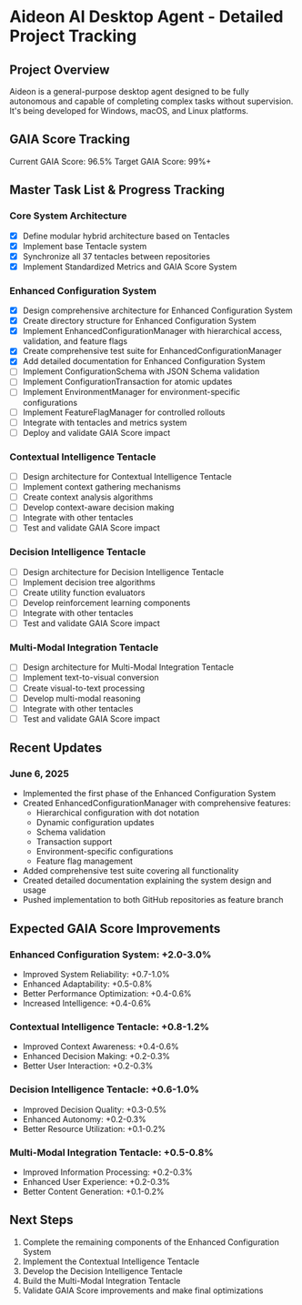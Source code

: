 # Aideon AI Desktop Agent - Detailed Project Tracking

## Project Overview
Aideon is a general-purpose desktop agent designed to be fully autonomous and capable of completing complex tasks without supervision. It's being developed for Windows, macOS, and Linux platforms.

## GAIA Score Tracking
Current GAIA Score: 96.5%
Target GAIA Score: 99%+

## Master Task List & Progress Tracking

### Core System Architecture
- [x] Define modular hybrid architecture based on Tentacles
- [x] Implement base Tentacle system
- [x] Synchronize all 37 tentacles between repositories
- [x] Implement Standardized Metrics and GAIA Score System

### Enhanced Configuration System
- [x] Design comprehensive architecture for Enhanced Configuration System
- [x] Create directory structure for Enhanced Configuration System
- [x] Implement EnhancedConfigurationManager with hierarchical access, validation, and feature flags
- [x] Create comprehensive test suite for EnhancedConfigurationManager
- [x] Add detailed documentation for Enhanced Configuration System
- [ ] Implement ConfigurationSchema with JSON Schema validation
- [ ] Implement ConfigurationTransaction for atomic updates
- [ ] Implement EnvironmentManager for environment-specific configurations
- [ ] Implement FeatureFlagManager for controlled rollouts
- [ ] Integrate with tentacles and metrics system
- [ ] Deploy and validate GAIA Score impact

### Contextual Intelligence Tentacle
- [ ] Design architecture for Contextual Intelligence Tentacle
- [ ] Implement context gathering mechanisms
- [ ] Create context analysis algorithms
- [ ] Develop context-aware decision making
- [ ] Integrate with other tentacles
- [ ] Test and validate GAIA Score impact

### Decision Intelligence Tentacle
- [ ] Design architecture for Decision Intelligence Tentacle
- [ ] Implement decision tree algorithms
- [ ] Create utility function evaluators
- [ ] Develop reinforcement learning components
- [ ] Integrate with other tentacles
- [ ] Test and validate GAIA Score impact

### Multi-Modal Integration Tentacle
- [ ] Design architecture for Multi-Modal Integration Tentacle
- [ ] Implement text-to-visual conversion
- [ ] Create visual-to-text processing
- [ ] Develop multi-modal reasoning
- [ ] Integrate with other tentacles
- [ ] Test and validate GAIA Score impact

## Recent Updates

### June 6, 2025
- Implemented the first phase of the Enhanced Configuration System
- Created EnhancedConfigurationManager with comprehensive features:
  - Hierarchical configuration with dot notation
  - Dynamic configuration updates
  - Schema validation
  - Transaction support
  - Environment-specific configurations
  - Feature flag management
- Added comprehensive test suite covering all functionality
- Created detailed documentation explaining the system design and usage
- Pushed implementation to both GitHub repositories as feature branch

## Expected GAIA Score Improvements

### Enhanced Configuration System: +2.0-3.0%
- Improved System Reliability: +0.7-1.0%
- Enhanced Adaptability: +0.5-0.8%
- Better Performance Optimization: +0.4-0.6%
- Increased Intelligence: +0.4-0.6%

### Contextual Intelligence Tentacle: +0.8-1.2%
- Improved Context Awareness: +0.4-0.6%
- Enhanced Decision Making: +0.2-0.3%
- Better User Interaction: +0.2-0.3%

### Decision Intelligence Tentacle: +0.6-1.0%
- Improved Decision Quality: +0.3-0.5%
- Enhanced Autonomy: +0.2-0.3%
- Better Resource Utilization: +0.1-0.2%

### Multi-Modal Integration Tentacle: +0.5-0.8%
- Improved Information Processing: +0.2-0.3%
- Enhanced User Experience: +0.2-0.3%
- Better Content Generation: +0.1-0.2%

## Next Steps
1. Complete the remaining components of the Enhanced Configuration System
2. Implement the Contextual Intelligence Tentacle
3. Develop the Decision Intelligence Tentacle
4. Build the Multi-Modal Integration Tentacle
5. Validate GAIA Score improvements and make final optimizations
